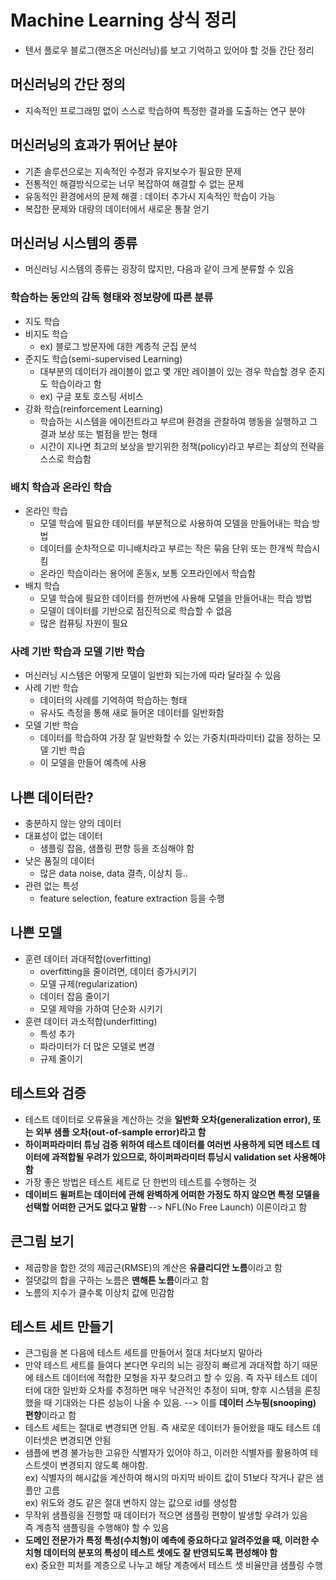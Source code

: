 # Machine Learning 상식 정리
- 텐서 플로우 블로그(핸즈온 머신러닝)를 보고 기억하고 있어야 할 것들 간단 정리

## 머신러닝의 간단 정의
- 지속적인 프로그래밍 없이 스스로 학습하여 특정한 결과를 도출하는 연구 분야

## 머신러닝의 효과가 뛰어난 분야
- 기존 솔루션으로는 지속적인 수정과 유지보수가 필요한 문제
- 전통적인 해결방식으로는 너무 복잡하여 해결할 수 없는 문제 
- 유동적인 환경에서의 문제 해결 : 데이터 추가시 지속적인 학습이 가능 
- 복잡한 문제와 대량의 데이터에서 새로운 통찰 얻기

## 머신러닝 시스템의 종류
- 머신러닝 시스템의 종류는 굉장히 많지만, 다음과 같이 크게 분류할 수 있음

### 학습하는 동안의 감독 형태와 정보량에 따른 분류
- 지도 학습
- 비지도 학습
  - ex) 블로그 방문자에 대한 계층적 군집 분석
- 준지도 학습(semi-supervised Learning)
  - 대부분의 데이터가 레이블이 없고 몇 개만 레이블이 있는 경우 학습할 경우 준지도 학습이라고 함
  - ex) 구글 포토 호스팅 서비스
- 강화 학습(reinforcement Learning)
  - 학습하는 시스템을 에이전트라고 부르며 환경을 관찰하여 행동을 실행하고 그 결과 보상 또는 벌점을 받는 형태
  - 시간이 지나면 최고의 보상을 받기위한 정책(policy)라고 부르는 최상의 전략을 스스로 학습함

### 배치 학습과 온라인 학습
- 온라인 학습
  - 모델 학습에 필요한 데이터를 부분적으로 사용하여 모델을 만들어내는 학습 방법
  - 데이터를 순차적으로 미니배치라고 부르는 작은 묶음 단위 또는 한개씩 학습시킴
  - 온라인 학습이라는 용어에 혼동x, 보통 오프라인에서 학습함
- 배치 학습  
  - 모델 학습에 필요한 데이터를 한꺼번에 사용해 모델을 만들어내는 학습 방법
  - 모델이 데이터를 기반으로 점진적으로 학습할 수 없음
  - 많은 컴퓨팅 자원이 필요
  
### 사례 기반 학습과 모델 기반 학습 
- 머신러닝 시스템은 어떻게 모델이 일반화 되는가에 따라 달라질 수 있음
- 사례 기반 학습
  - 데이터의 사례를 기억하여 학습하는 형태
  - 유사도 측정을 통해 새로 들어온 데이터를 일반화함
- 모델 기반 학습
  - 데이터를 학습하여 가장 잘 일반화할 수 있는 가중치(파라미터) 값을 정하는 모델 기반 학습
  - 이 모델을 만들어 예측에 사용

## 나쁜 데이터란? 
- 충분하지 않는 양의 데이터
- 대표성이 없는 데이터  
  - 샘플링 잡음, 샘플링 편향 등을 조심해야 함
- 낮은 품질의 데이터  
  - 많은 data noise, data 결측, 이상치 등..
- 관련 없는 특성
  - feature selection, feature extraction 등을 수행

## 나쁜 모델
- 훈련 데이터 과대적합(overfitting)
  - overfitting을 줄이려면, 데이터 증가시키기  
  - 모델 규제(regularization)
  - 데이터 잡음 줄이기
  - 모델 제약을 가하여 단순화 시키기  
- 훈련 데이터 과소적합(underfitting)
  - 특성 추가
  - 파라미터가 더 많은 모델로 변경
  - 규제 줄이기

## 테스트와 검증
- 테스트 데이터로 오류율을 계산하는 것을 <b>일반화 오차(generalization error), 또는 외부 샘플 오차(out-of-sample error)라고 함</b>
- <b>하이퍼파라미터 튜닝 검증 위하여 테스트 데이터를 여러번 사용하게 되면 테스트 데이터에 과적합될 우려가 있으므로, 하이퍼파라미터 튜닝시 validation set 사용해야 함</b>
- 가장 좋은 방법은 테스트 세트로 단 한번의 테스트를 수행하는 것
- <b>데이비드 윌퍼트는 데이터에 관해 완벽하게 어떠한 가정도 하지 않으면 특정 모델을 선택할 어떠한 근거도 없다고 말함</b> --> NFL(No Free Launch) 이론이라고 함

## 큰그림 보기
- 제곱항을 합한 것의 제곱근(RMSE)의 계산은 <b>유클리디안 노름</b>이라고 함
- 절댓값의 합을 구하는 노름은 <b>맨해튼 노름</b>이라고 함
- 노름의 지수가 클수록 이상치 값에 민감함

## 테스트 세트 만들기
- 큰그림을 본 다음에 테스트 세트를 만들어서 절대 처다보지 말아라
- 만약 테스트 세트를 들여다 본다면 우리의 뇌는 굉장히 빠르게 과대적합 하기 때문에 테스트 데이터에 적합한 모형을 자꾸 찾으려고 할 수 있음. 즉 자꾸 테스트 데이터에 대한 일반화 오차를 추정하면 매우 낙관적인 추정이 되며, 향후 시스템을 론칭했을 때 기대와는 다른 성능이 나올 수 있음. --> 이를 <b>데이터 스누핑(snooping) 편향</b>이라고 함
- 테스트 세트는 절대로 변경되면 안됨. 즉 새로운 데이터가 들어왔을 때도 테스트 데이터셋은 변경되면 안됨
- 샘플에 변경 불가능한 고유한 식별자가 있어야 하고, 이러한 식별자를 활용하여 테스트셋이 변경되지 않도록 해야함.  
ex) 식별자의 해시값을 계산하여 해시의 마지막 바이트 값이 51보다 작거나 같은 샘플만 고름  
ex) 위도와 경도 같은 절대 변하지 않는 값으로 id를 생성함
- 무작위 샘플링을 진행할 때 데이터가 적으면 샘플링 편향이 발생할 우려가 있음  
  즉 계층적 샘플링을 수행해야 할 수 있음
- <b>도메인 전문가가 특정 특성(수치형)이 예측에 중요하다고 알려주었을 때, 이러한 수치형 데이터의 분포의 특성이 테스트 셋에도 잘 반영되도록 편성해야 함</b>  
ex) 중요한 피처를 계층으로 나누고 해당 계층에서 테스트 셋 비율만큼 샘플링 수행
